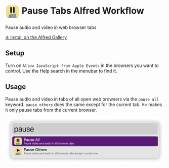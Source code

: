 # <img src='Workflow/icon.png' width='45' align='center' alt='icon'> Pause Tabs Alfred Workflow

Pause audio and video in web browser tabs

[⤓ Install on the Alfred Gallery](https://alfred.app/workflows/alfredapp/pause-tabs)

## Setup

Turn on `Allow JavaScript from Apple Events` in the browsers you want to control. Use the Help search in the menubar to find it.

## Usage

Pause audio and video in tabs of all open web browsers via the `pause all` keyword. `pause others` does the same except for the current tab. <kbd>⌘</kbd><kbd>↩&#xFE0E;</kbd> makes it only pause tabs from the current browser.

![Alfred search for pause](Workflow/images/about/pauses.png)
